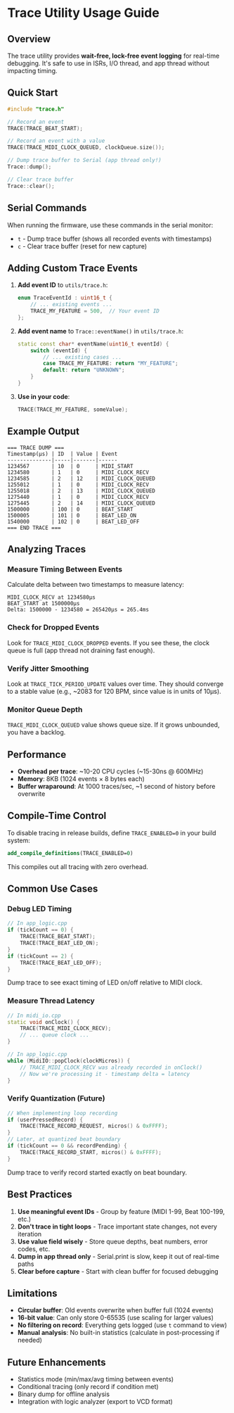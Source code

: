 # Trace Utility Usage Guide

## Overview

The trace utility provides **wait-free, lock-free event logging** for real-time debugging. It's safe to use in ISRs, I/O thread, and app thread without impacting timing.

## Quick Start

```cpp
#include "trace.h"

// Record an event
TRACE(TRACE_BEAT_START);

// Record an event with a value
TRACE(TRACE_MIDI_CLOCK_QUEUED, clockQueue.size());

// Dump trace buffer to Serial (app thread only!)
Trace::dump();

// Clear trace buffer
Trace::clear();
```

## Serial Commands

When running the firmware, use these commands in the serial monitor:

- `t` - Dump trace buffer (shows all recorded events with timestamps)
- `c` - Clear trace buffer (reset for new capture)

## Adding Custom Trace Events

1. **Add event ID** to `utils/trace.h`:
   ```cpp
   enum TraceEventId : uint16_t {
       // ... existing events ...
       TRACE_MY_FEATURE = 500,  // Your event ID
   };
   ```

2. **Add event name** to `Trace::eventName()` in `utils/trace.h`:
   ```cpp
   static const char* eventName(uint16_t eventId) {
       switch (eventId) {
           // ... existing cases ...
           case TRACE_MY_FEATURE: return "MY_FEATURE";
           default: return "UNKNOWN";
       }
   }
   ```

3. **Use in your code**:
   ```cpp
   TRACE(TRACE_MY_FEATURE, someValue);
   ```

## Example Output

```
=== TRACE DUMP ===
Timestamp(µs) | ID  | Value | Event
--------------|-----|-------|------
1234567       | 10  | 0     | MIDI_START
1234580       | 1   | 0     | MIDI_CLOCK_RECV
1234585       | 2   | 12    | MIDI_CLOCK_QUEUED
1255012       | 1   | 0     | MIDI_CLOCK_RECV
1255018       | 2   | 13    | MIDI_CLOCK_QUEUED
1275440       | 1   | 0     | MIDI_CLOCK_RECV
1275445       | 2   | 14    | MIDI_CLOCK_QUEUED
1500000       | 100 | 0     | BEAT_START
1500005       | 101 | 0     | BEAT_LED_ON
1540000       | 102 | 0     | BEAT_LED_OFF
=== END TRACE ===
```

## Analyzing Traces

### Measure Timing Between Events

Calculate delta between two timestamps to measure latency:

```
MIDI_CLOCK_RECV at 1234580µs
BEAT_START at 1500000µs
Delta: 1500000 - 1234580 = 265420µs = 265.4ms
```

### Check for Dropped Events

Look for `TRACE_MIDI_CLOCK_DROPPED` events. If you see these, the clock queue is full (app thread not draining fast enough).

### Verify Jitter Smoothing

Look at `TRACE_TICK_PERIOD_UPDATE` values over time. They should converge to a stable value (e.g., ~2083 for 120 BPM, since value is in units of 10µs).

### Monitor Queue Depth

`TRACE_MIDI_CLOCK_QUEUED` value shows queue size. If it grows unbounded, you have a backlog.

## Performance

- **Overhead per trace**: ~10-20 CPU cycles (~15-30ns @ 600MHz)
- **Memory**: 8KB (1024 events × 8 bytes each)
- **Buffer wraparound**: At 1000 traces/sec, ~1 second of history before overwrite

## Compile-Time Control

To disable tracing in release builds, define `TRACE_ENABLED=0` in your build system:

```cmake
add_compile_definitions(TRACE_ENABLED=0)
```

This compiles out all tracing with zero overhead.

## Common Use Cases

### Debug LED Timing

```cpp
// In app_logic.cpp
if (tickCount == 0) {
    TRACE(TRACE_BEAT_START);
    TRACE(TRACE_BEAT_LED_ON);
}
if (tickCount == 2) {
    TRACE(TRACE_BEAT_LED_OFF);
}
```

Dump trace to see exact timing of LED on/off relative to MIDI clock.

### Measure Thread Latency

```cpp
// In midi_io.cpp
static void onClock() {
    TRACE(TRACE_MIDI_CLOCK_RECV);
    // ... queue clock ...
}

// In app_logic.cpp
while (MidiIO::popClock(clockMicros)) {
    // TRACE_MIDI_CLOCK_RECV was already recorded in onClock()
    // Now we're processing it - timestamp delta = latency
}
```

### Verify Quantization (Future)

```cpp
// When implementing loop recording
if (userPressedRecord) {
    TRACE(TRACE_RECORD_REQUEST, micros() & 0xFFFF);
}
// Later, at quantized beat boundary
if (tickCount == 0 && recordPending) {
    TRACE(TRACE_RECORD_START, micros() & 0xFFFF);
}
```

Dump trace to verify record started exactly on beat boundary.

## Best Practices

1. **Use meaningful event IDs** - Group by feature (MIDI 1-99, Beat 100-199, etc.)
2. **Don't trace in tight loops** - Trace important state changes, not every iteration
3. **Use value field wisely** - Store queue depths, beat numbers, error codes, etc.
4. **Dump in app thread only** - Serial.print is slow, keep it out of real-time paths
5. **Clear before capture** - Start with clean buffer for focused debugging

## Limitations

- **Circular buffer**: Old events overwrite when buffer full (1024 events)
- **16-bit value**: Can only store 0-65535 (use scaling for larger values)
- **No filtering on record**: Everything gets logged (use `t` command to view)
- **Manual analysis**: No built-in statistics (calculate in post-processing if needed)

## Future Enhancements

- Statistics mode (min/max/avg timing between events)
- Conditional tracing (only record if condition met)
- Binary dump for offline analysis
- Integration with logic analyzer (export to VCD format)
